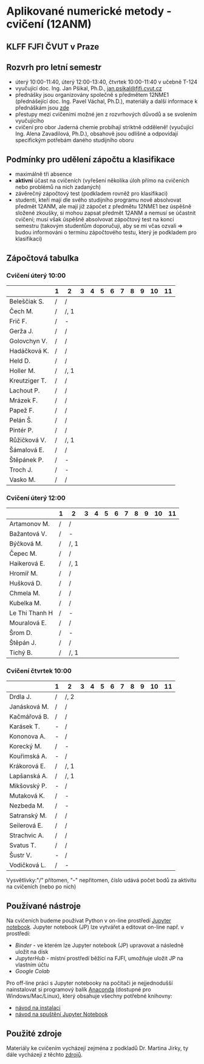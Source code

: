 # Aplikované numerické metody - cvičení (12ANM)
## KLFF FJFI ČVUT v Praze

## Rozvrh pro letní semestr

- úterý 10:00-11:40, úterý 12:00-13:40, čtvrtek 10:00-11:40 v učebně T-124
- vyučující doc. Ing. Jan Pšikal, Ph.D., jan.psikal@fjfi.cvut.cz
- přednášky jsou organizovány společně s předmětem 12NME1 (přednášející doc. Ing. Pavel Váchal, Ph.D.), materiály a další informace k přednáškám jsou [zde](http://kfe.fjfi.cvut.cz/~vachal/edu/nme/)
- přestupy mezi cvičeními možné jen z rozvrhových důvodů a se svolením vyučujícího
- cvičení pro obor Jaderná chemie probíhají striktně odděleně! (vyučující Ing. Alena Zavadilová, Ph.D.), obsahově jsou odlišné a odpovídají specifickým potřebám daného studijního oboru

## Podmínky pro udělení zápočtu a klasifikace
- maximálně tři absence
- **aktivní** účast na cvičeních (vyřešení několika úloh přímo na cvičeních nebo problémů na nich zadaných)
- závěrečný zápočtový test (podkladem rovněž pro klasifikaci)
- studenti, kteří mají dle svého studijního programu nově absolvovat předmět 12ANM, ale mají již zápočet z předmětu 12NME1 bez úspěšně složené zkoušky, si mohou zapsat předmět 12ANM a nemusí se účastnit cvičení; musí však úspěšně absolvovat zápočtový test na konci semestru (takovým studentům doporučuji, aby se mi včas ozvali => budou informováni o termínu zápočtového testu, který je podkladem pro klasifikaci)

## Zápočtová tabulka

### Cvičení úterý 10:00

|               |  **1**  |  **2**  |  **3**  |  **4**  |  **5**  |  **6**  |  **7**  |  **8**  |  **9**  | **10** | **11** |
|---------------|---------|---------|---------|---------|---------|---------|---------|---------|---------|--------|--------|
| Beleščiak S.  |   /     |   /     |         |         |         |         |         |         |         |        |        |
| Čech M.       |   /     |   /, 1  |         |         |         |         |         |         |         |        |        |
| Frič F.       |   /     |   -     |         |         |         |         |         |         |         |        |        |
| Gerža J.      |   /     |   /     |         |         |         |         |         |         |         |        |        |
| Golovchyn V.  |   /     |   /     |         |         |         |         |         |         |         |        |        |
| Hadáčková K.  |   /     |   /     |         |         |         |         |         |         |         |        |        |
| Held D.       |   /     |   /     |         |         |         |         |         |         |         |        |        |
| Holler M.     |   /     |   /, 1  |         |         |         |         |         |         |         |        |        |
| Kreutziger T. |   /     |   /     |         |         |         |         |         |         |         |        |        |
| Lachout P.    |   /     |   /     |         |         |         |         |         |         |         |        |        |
| Mrázek F.     |   /     |   /     |         |         |         |         |         |         |         |        |        |
| Papež F.      |   /     |   /     |         |         |         |         |         |         |         |        |        |
| Pelán Š.      |   /     |   /     |         |         |         |         |         |         |         |        |        |
| Pintér P.     |   /     |   /     |         |         |         |         |         |         |         |        |        |
| Růžičková V.  |   /     |   /, 1  |         |         |         |         |         |         |         |        |        |
| Šámalová  E.  |   /     |   /     |         |         |         |         |         |         |         |        |        |
| Štěpánek P.   |   /     |   -     |         |         |         |         |         |         |         |        |        |
| Troch J.      |   /     |   -     |         |         |         |         |         |         |         |        |        |
| Vasko M.      |   /     |   /     |         |         |         |         |         |         |         |        |        |

### Cvičení úterý 12:00

|               |  **1**  |  **2**  |  **3**  |  **4**  |  **5**  |  **6**  |  **7**  |  **8**  |  **9**  | **10** | **11** |
|---------------|---------|---------|---------|---------|---------|---------|---------|---------|---------|--------|--------|
| Artamonov M.  |   /     |   /     |         |         |         |         |         |         |         |        |        |
| Bažantová V.  |   /     |   -     |         |         |         |         |         |         |         |        |        |
| Býčková M.    |   /     |   /, 1  |         |         |         |         |         |         |         |        |        |
| Čepec M.      |   /     |   /     |         |         |         |         |         |         |         |        |        |
| Haikerová E.  |   /     |   /, 1  |         |         |         |         |         |         |         |        |        |
| Hromíř M.     |   /     |   /     |         |         |         |         |         |         |         |        |        |
| Hušková D.    |   /     |   /     |         |         |         |         |         |         |         |        |        |
| Chmela M.     |   /     |   /     |         |         |         |         |         |         |         |        |        |
| Kubelka M.    |   /     |   /     |         |         |         |         |         |         |         |        |        |
| Le Thi Thanh H|   /     |   -     |         |         |         |         |         |         |         |        |        |
| Mouralová E.  |   /     |   /     |         |         |         |         |         |         |         |        |        |
| Šrom D.       |   /     |   -     |         |         |         |         |         |         |         |        |        |
| Štěpán J.     |   /     |   /     |         |         |         |         |         |         |         |        |        |
| Tichý B.      |   /     |   /, 1  |         |         |         |         |         |         |         |        |        |

### Cvičení čtvrtek 10:00

|               |  **1**  |  **2**  |  **3**  |  **4**  |  **5**  |  **6**  |  **7**  |  **8**  |  **9**  | **10** | **11** |
|---------------|---------|---------|---------|---------|---------|---------|---------|---------|---------|--------|--------|
| Drdla J.      |   /     |   /, 2  |         |         |         |         |         |         |         |        |        |
| Janásková M.  |   /     |   /     |         |         |         |         |         |         |         |        |        |
| Kačmářová B.  |   /     |   /     |         |         |         |         |         |         |         |        |        |
| Karásek T.    |   -     |   /     |         |         |         |         |         |         |         |        |        |
| Kononova A.   |   -     |   /     |         |         |         |         |         |         |         |        |        |
| Korecký M.    |   /     |   -     |         |         |         |         |         |         |         |        |        |
| Kouřimská A.  |   -     |   /     |         |         |         |         |         |         |         |        |        |
| Krákorová E.  |   /     |   /, 1  |         |         |         |         |         |         |         |        |        |
| Lapšanská A.  |   /     |   /, 1  |         |         |         |         |         |         |         |        |        |
| Mikšovský P.  |   -     |   /     |         |         |         |         |         |         |         |        |        |
| Mutaková K.   |   /     |   -     |         |         |         |         |         |         |         |        |        |
| Nezbeda M.    |   /     |   -     |         |         |         |         |         |         |         |        |        |
| Satranský M.  |   /     |   /     |         |         |         |         |         |         |         |        |        |
| Seilerová E.  |   /     |   /     |         |         |         |         |         |         |         |        |        |
| Strachvic A.  |   /     |   /     |         |         |         |         |         |         |         |        |        |
| Svatus T.     |   /     |   /     |         |         |         |         |         |         |         |        |        |
| Šustr V.      |   -     |   /     |         |         |         |         |         |         |         |        |        |
| Vodičková L.  |   /     |   -     |         |         |         |         |         |         |         |        |        |


Vysvětlivky:"/" přítomen, "-" nepřitomen, číslo udává počet bodů za aktivitu na cvičeních (nebo po nich)

## Používané nástroje
Na cvičeních budeme používat Python v on-line prostředí [Jupyter notebook](https://jupyter.org). 
Jupyter notebook (JP) lze vytvářet a editovat on-line např. v prostředí:
- *Binder* - ve kterém lze Jupyter notebook (JP) upravovat a následně uložit na disk
- *JupyterHub* - místní prostředí běžící na FJFI, umožňuje uložit JP na vlastním účtu
- *Google Colab*

Pro off-line práci s Jupyter notebooky na počítači je nejjednodušší nainstalovat si programový balík [Anaconda](https://www.anaconda.com) (dostupné pro Windows/Mac/Linux), který obsahuje všechny potřebné knihovny:
- [návod na instalaci](https://docs.anaconda.com/anaconda/install/)
- [návod na spuštění Jupyter Notebook](https://freelearning.anaconda.cloud/get-started-with-anaconda/18571)


## Použité zdroje
Materiály ke cvičením vycházejí zejména z podkladů Dr. Martina Jirky, ty dále vycházejí z těchto [zdrojů](http://kfe.fjfi.cvut.cz/~vachal/edu/nme/cviceni/index.html). 
